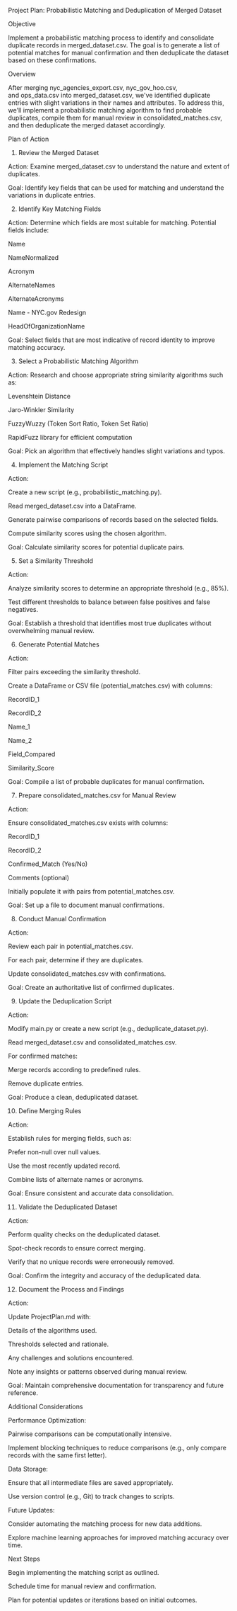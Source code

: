 Project Plan: Probabilistic Matching and Deduplication of Merged Dataset


Objective


Implement a probabilistic matching process to identify and consolidate duplicate records in merged_dataset.csv. The goal is to generate a list of potential matches for manual confirmation and then deduplicate the dataset based on these confirmations.


Overview


After merging nyc_agencies_export.csv, nyc_gov_hoo.csv, and ops_data.csv into merged_dataset.csv, we've identified duplicate entries with slight variations in their names and attributes. To address this, we'll implement a probabilistic matching algorithm to find probable duplicates, compile them for manual review in consolidated_matches.csv, and then deduplicate the merged dataset accordingly.


Plan of Action


1. Review the Merged Dataset


Action: Examine merged_dataset.csv to understand the nature and extent of duplicates.


Goal: Identify key fields that can be used for matching and understand the variations in duplicate entries.


2. Identify Key Matching Fields


Action: Determine which fields are most suitable for matching. Potential fields include:


Name


NameNormalized


Acronym


AlternateNames


AlternateAcronyms


Name - NYC.gov Redesign


HeadOfOrganizationName


Goal: Select fields that are most indicative of record identity to improve matching accuracy.


3. Select a Probabilistic Matching Algorithm


Action: Research and choose appropriate string similarity algorithms such as:


Levenshtein Distance


Jaro-Winkler Similarity


FuzzyWuzzy (Token Sort Ratio, Token Set Ratio)


RapidFuzz library for efficient computation


Goal: Pick an algorithm that effectively handles slight variations and typos.


4. Implement the Matching Script


Action:


Create a new script (e.g., probabilistic_matching.py).


Read merged_dataset.csv into a DataFrame.


Generate pairwise comparisons of records based on the selected fields.


Compute similarity scores using the chosen algorithm.


Goal: Calculate similarity scores for potential duplicate pairs.


5. Set a Similarity Threshold


Action:


Analyze similarity scores to determine an appropriate threshold (e.g., 85%).


Test different thresholds to balance between false positives and false negatives.


Goal: Establish a threshold that identifies most true duplicates without overwhelming manual review.


6. Generate Potential Matches


Action:


Filter pairs exceeding the similarity threshold.


Create a DataFrame or CSV file (potential_matches.csv) with columns:


RecordID_1


RecordID_2


Name_1


Name_2


Field_Compared


Similarity_Score


Goal: Compile a list of probable duplicates for manual confirmation.


7. Prepare consolidated_matches.csv for Manual Review


Action:


Ensure consolidated_matches.csv exists with columns:


RecordID_1


RecordID_2


Confirmed_Match (Yes/No)


Comments (optional)


Initially populate it with pairs from potential_matches.csv.


Goal: Set up a file to document manual confirmations.


8. Conduct Manual Confirmation


Action:


Review each pair in potential_matches.csv.


For each pair, determine if they are duplicates.


Update consolidated_matches.csv with confirmations.


Goal: Create an authoritative list of confirmed duplicates.


9. Update the Deduplication Script


Action:


Modify main.py or create a new script (e.g., deduplicate_dataset.py).


Read merged_dataset.csv and consolidated_matches.csv.


For confirmed matches:


Merge records according to predefined rules.


Remove duplicate entries.


Goal: Produce a clean, deduplicated dataset.


10. Define Merging Rules


Action:


Establish rules for merging fields, such as:


Prefer non-null over null values.


Use the most recently updated record.


Combine lists of alternate names or acronyms.


Goal: Ensure consistent and accurate data consolidation.


11. Validate the Deduplicated Dataset


Action:


Perform quality checks on the deduplicated dataset.


Spot-check records to ensure correct merging.


Verify that no unique records were erroneously removed.


Goal: Confirm the integrity and accuracy of the deduplicated data.


12. Document the Process and Findings


Action:


Update ProjectPlan.md with:


Details of the algorithms used.


Thresholds selected and rationale.


Any challenges and solutions encountered.


Note any insights or patterns observed during manual review.


Goal: Maintain comprehensive documentation for transparency and future reference.


Additional Considerations


Performance Optimization:


Pairwise comparisons can be computationally intensive.


Implement blocking techniques to reduce comparisons (e.g., only compare records with the same first letter).


Data Storage:


Ensure that all intermediate files are saved appropriately.


Use version control (e.g., Git) to track changes to scripts.


Future Updates:


Consider automating the matching process for new data additions.


Explore machine learning approaches for improved matching accuracy over time.


Next Steps


Begin implementing the matching script as outlined.


Schedule time for manual review and confirmation.


Plan for potential updates or iterations based on initial outcomes.
